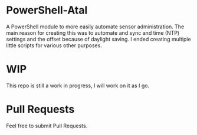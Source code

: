 # PowerShell-Atal
A PowerShell module to more easily automate sensor administration. The main reason for creating this was to automate and sync and time (NTP) settings and the offset because of daylight saving. I ended creating multiple little scripts for various other purposes. 

# WIP
This repo is still a work in progress, I will work on it as I go. 

# Pull Requests
Feel free to submit Pull Requests. 
